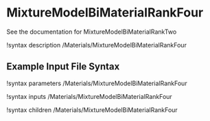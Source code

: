 # MixtureModelBiMaterialRankFour

See the documentation for MixtureModelBiMaterialRankTwo

!syntax description /Materials/MixtureModelBiMaterialRankFour

## Example Input File Syntax

!syntax parameters /Materials/MixtureModelBiMaterialRankFour

!syntax inputs /Materials/MixtureModelBiMaterialRankFour

!syntax children /Materials/MixtureModelBiMaterialRankFour
